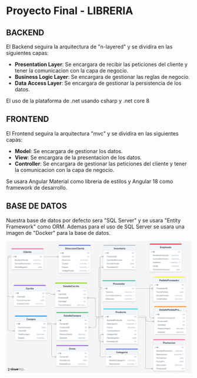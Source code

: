 # Proyecto Final - LIBRERIA

## BACKEND
El Backend seguira la arquitectura de "n-layered" y se dividira en las siguientes capas:
- **Presentation Layer**: Se encargara de recibir las peticiones del cliente y tener la comunicacion con la capa de negocio.
- **Business Logic Layer**: Se encargara de gestionar las reglas de negocio.
- **Data Access Layer**: Se encargara de gestionar la persistencia de los datos.

El uso de la plataforma de .net usando csharp y .net core 8


## FRONTEND
El Frontend seguira la arquitectura "mvc" y se dividira en las siguientes capas:
- **Model**: Se encargara de gestionar los datos.
- **View**: Se encargara de la presentacion de los datos.
- **Controller**: Se encargara de gestionar las peticiones del cliente y tener la comunicacion con la capa de negocio.

Se usara Angular Material como libreria de estilos y Angular 18 como framework de desarrollo.


## BASE DE DATOS
Nuestra base de datos por defecto sera "SQL Server" y se usara "Entity Framework" como ORM.
Ademas para el uso de SQL Server se usara una imagen de "Docker" para la base de datos.

![Diagrama ERD](db/ERD_Libreria.png)